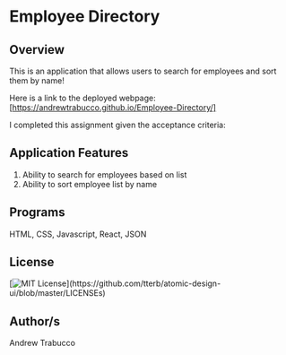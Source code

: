 # Employee Directory

## Overview
This is an application that allows users to search for employees and sort them by name!

Here is a link to the deployed webpage: [https://andrewtrabucco.github.io/Employee-Directory/]

I completed this assignment given the acceptance criteria: 

## Application Features
1) Ability to search for employees based on list
2) Ability to sort employee list by name

## Programs 
HTML, CSS, Javascript, React, JSON

## License 
[![MIT License](https://img.shields.io/apm/l/atomic-design-ui.svg?)](https://github.com/tterb/atomic-design-ui/blob/master/LICENSEs)

## Author/s
Andrew Trabucco